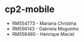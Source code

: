 ﻿# cp2-mobile

- RM554773 - Mariana Christina
- RM556143 - Gabriela Moguinho
- RM556480 - Henrique Maciel
